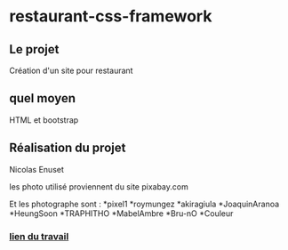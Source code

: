# restaurant-css-framework

## Le projet

Création d'un site pour restaurant

## quel moyen

HTML et bootstrap

## Réalisation du projet

Nicolas Enuset

les photo utilisé proviennent du site pixabay.com

Et les photographe sont : *pixel1
                          *roymungez
                          *akiragiula
                          *JoaquinAranoa
                          *HeungSoon
                          *TRAPHITHO
                          *MabelAmbre
                          *Bru-nO
                          *Couleur

### [lien du travail]()
